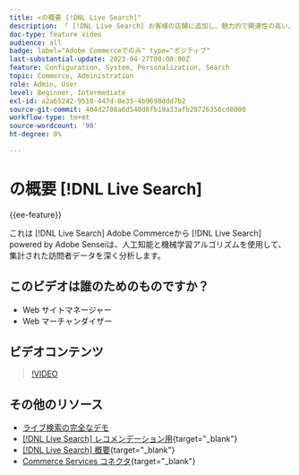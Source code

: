 ```yaml
---
title: «の概要 [!DNL Live Search]"
description: 「 [!DNL Live Search] お客様の店舗に追加し、魅力的で関連性の高い、パーソナライズされたショッピングエクスペリエンスを提供します。」
doc-type: feature video
audience: all
badge: label="Adobe Commerceでのみ" type="ポジティブ"
last-substantial-update: 2023-04-27T00:00:00Z
feature: Configuration, System, Personalization, Search
topic: Commerce, Administration
role: Admin, User
level: Beginner, Intermediate
exl-id: a2a65242-9510-447d-8e35-4b9698ddd7b2
source-git-commit: 404d2708a6d540d6fb19a33afb20726356cd8000
workflow-type: tm+mt
source-wordcount: '98'
ht-degree: 0%

---
```


# の概要 [!DNL Live Search]

{{ee-feature}}

これは [!DNL Live Search] Adobe Commerceから [!DNL Live Search] powered by Adobe Senseiは、人工知能と機械学習アルゴリズムを使用して、集計された訪問者データを深く分析します。

## このビデオは誰のためのものですか？

- Web サイトマネージャー
- Web マーチャンダイザー

## ビデオコンテンツ

>[!VIDEO](https://video.tv.adobe.com/v/3418797?learn=on)


## その他のリソース

- [ライブ検索の完全なデモ](./live-search-full-demonstration.md)
- [[!DNL Live Search] レコメンデーション用](https://experienceleague.adobe.com/docs/commerce-learn/tutorials/marketing/live-search-recommendations.html){target="_blank"}
- [[!DNL Live Search] 概要](https://experienceleague.adobe.com/docs/commerce-merchant-services/live-search/overview.html){target="_blank"}
- [Commerce Services コネクタ](https://experienceleague.adobe.com/docs/commerce-merchant-services/user-guides/integration-services/saas.html){target="_blank"}
